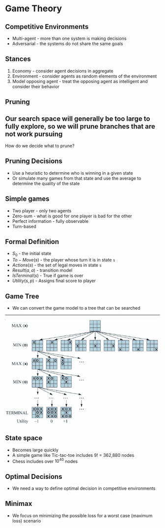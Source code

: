 Game Theory
===========

Competitive Environments
------------------------

- Multi-agent - more than one system is making decisions
- Adversarial - the systems do not share the same goals

Stances
-------

1. Economy - consider agent decisions in aggregate
2. Environment - consider agents as random elements of the environment
3. Model opposing agent - treat the opposing agent as intelligent and consider their behavior

 Pruning
 -------

 Our search space will generally be too large to fully explore, so we will prune branches that are not work pursuing
---

How do we decide what to prune?
 
Pruning Decisions
-----------------

- Use a heuristic to determine who is winning in a given state
- Or simulate many games from that state and use the average to determine the quality of the state

Simple games
------------

- Two player - only two agents
- Zero-sum - what is good for one player is bad for the other
- Perfect information - fully observable
- Turn-based

Formal Definition
-----------------

- $S_0$ - the initial state
- $To-Move(s)$ - the player whose turn it is in state `s`
- $Actions(s)$ - the set of legal moves in state `s`
- $Result(a, a)$ - transition model
- $IsTerminal(s)$ - True if game is over
- $Utility(s, p)$ - Assigns final score to player

Game Tree
---------

- We can convert the game model to a tree that can be searched

---

![Tic-tac-toe Tree](media/tic-tac-toe-tree.png)

State space
-----------

- Becomes large quickly
- A simple game like Tic-tac-toe includes 9! = 362,880 nodes
- Chess includes over $10^40$ nodes

Optimal Decisions
-----------------

- We need a way to define optimal decision in competitive environments

Minimax
-------

- We focus on minimizing the possible loss for a worst case (maximum loss) scenario
